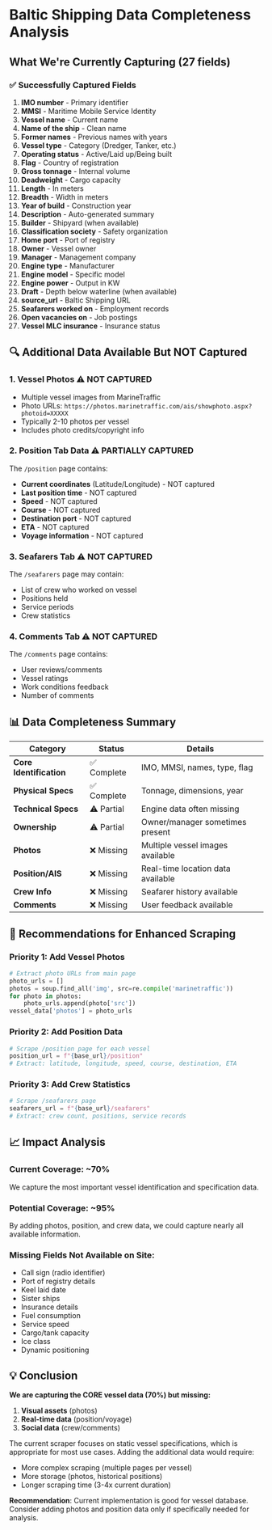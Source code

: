 # Baltic Shipping Data Completeness Analysis

## What We're Currently Capturing (27 fields)

### ✅ Successfully Captured Fields
1. **IMO number** - Primary identifier
2. **MMSI** - Maritime Mobile Service Identity  
3. **Vessel name** - Current name
4. **Name of the ship** - Clean name
5. **Former names** - Previous names with years
6. **Vessel type** - Category (Dredger, Tanker, etc.)
7. **Operating status** - Active/Laid up/Being built
8. **Flag** - Country of registration
9. **Gross tonnage** - Internal volume
10. **Deadweight** - Cargo capacity
11. **Length** - In meters
12. **Breadth** - Width in meters
13. **Year of build** - Construction year
14. **Description** - Auto-generated summary
15. **Builder** - Shipyard (when available)
16. **Classification society** - Safety organization
17. **Home port** - Port of registry
18. **Owner** - Vessel owner
19. **Manager** - Management company
20. **Engine type** - Manufacturer
21. **Engine model** - Specific model
22. **Engine power** - Output in KW
23. **Draft** - Depth below waterline (when available)
24. **source_url** - Baltic Shipping URL
25. **Seafarers worked on** - Employment records
26. **Open vacancies on** - Job postings
27. **Vessel MLC insurance** - Insurance status

## 🔍 Additional Data Available But NOT Captured

### 1. **Vessel Photos** ⚠️ NOT CAPTURED
- Multiple vessel images from MarineTraffic
- Photo URLs: `https://photos.marinetraffic.com/ais/showphoto.aspx?photoid=XXXXX`
- Typically 2-10 photos per vessel
- Includes photo credits/copyright info

### 2. **Position Tab Data** ⚠️ PARTIALLY CAPTURED
The `/position` page contains:
- **Current coordinates** (Latitude/Longitude) - NOT captured
- **Last position time** - NOT captured
- **Speed** - NOT captured
- **Course** - NOT captured
- **Destination port** - NOT captured
- **ETA** - NOT captured
- **Voyage information** - NOT captured

### 3. **Seafarers Tab** ⚠️ NOT CAPTURED
The `/seafarers` page may contain:
- List of crew who worked on vessel
- Positions held
- Service periods
- Crew statistics

### 4. **Comments Tab** ⚠️ NOT CAPTURED
The `/comments` page contains:
- User reviews/comments
- Vessel ratings
- Work conditions feedback
- Number of comments

## 📊 Data Completeness Summary

| Category | Status | Details |
|----------|--------|---------|
| **Core Identification** | ✅ Complete | IMO, MMSI, names, type, flag |
| **Physical Specs** | ✅ Complete | Tonnage, dimensions, year |
| **Technical Specs** | ⚠️ Partial | Engine data often missing |
| **Ownership** | ⚠️ Partial | Owner/manager sometimes present |
| **Photos** | ❌ Missing | Multiple vessel images available |
| **Position/AIS** | ❌ Missing | Real-time location data available |
| **Crew Info** | ❌ Missing | Seafarer history available |
| **Comments** | ❌ Missing | User feedback available |

## 🚀 Recommendations for Enhanced Scraping

### Priority 1: Add Vessel Photos
```python
# Extract photo URLs from main page
photo_urls = []
photos = soup.find_all('img', src=re.compile('marinetraffic'))
for photo in photos:
    photo_urls.append(photo['src'])
vessel_data['photos'] = photo_urls
```

### Priority 2: Add Position Data
```python
# Scrape /position page for each vessel
position_url = f"{base_url}/position"
# Extract: latitude, longitude, speed, course, destination, ETA
```

### Priority 3: Add Crew Statistics
```python
# Scrape /seafarers page
seafarers_url = f"{base_url}/seafarers"
# Extract: crew count, positions, service records
```

## 📈 Impact Analysis

### Current Coverage: ~70%
We capture the most important vessel identification and specification data.

### Potential Coverage: ~95%
By adding photos, position, and crew data, we could capture nearly all available information.

### Missing Fields Not Available on Site:
- Call sign (radio identifier)
- Port of registry details
- Keel laid date
- Sister ships
- Insurance details
- Fuel consumption
- Service speed
- Cargo/tank capacity
- Ice class
- Dynamic positioning

## 💡 Conclusion

**We are capturing the CORE vessel data (70%) but missing:**
1. **Visual assets** (photos)
2. **Real-time data** (position/voyage)
3. **Social data** (crew/comments)

The current scraper focuses on static vessel specifications, which is appropriate for most use cases. Adding the additional data would require:
- More complex scraping (multiple pages per vessel)
- More storage (photos, historical positions)
- Longer scraping time (3-4x current duration)

**Recommendation**: Current implementation is good for vessel database. Consider adding photos and position data only if specifically needed for analysis.